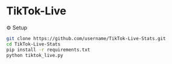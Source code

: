 # TikTok-Live
⚙️ Setup
```bash
git clone https://github.com/username/TikTok-Live-Stats.git
cd TikTok-Live-Stats
pip install -r requirements.txt
python tiktok_live.py
